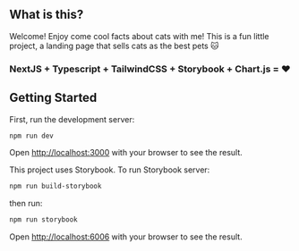 ## What is this?

Welcome! Enjoy come cool facts about cats with me! This is a fun little project, a landing page that sells cats as the best pets 🐱

### NextJS + Typescript + TailwindCSS + Storybook + Chart.js = ❤️

## Getting Started

First, run the development server:

```bash
npm run dev
```

Open [http://localhost:3000](http://localhost:3000) with your browser to see the result.

This project uses Storybook. To run Storybook server:

```bash
npm run build-storybook
```

then run:

```bash
npm run storybook
```

Open [http://localhost:6006](http://localhost:6006) with your browser to see the result.

